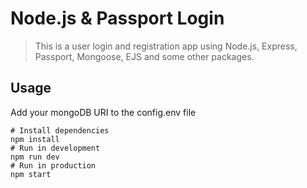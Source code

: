 # Node.js & Passport Login

> This is a user login and registration app using Node.js, Express, Passport, Mongoose, EJS and some other packages.


## Usage

Add your mongoDB URI to the config.env file

```
# Install dependencies
npm install
# Run in development
npm run dev
# Run in production
npm start
```
